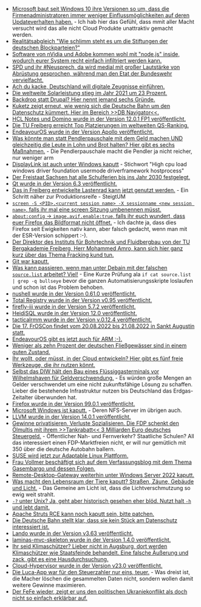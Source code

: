 * [Microsoft baut seit Windows 10 ihre Versionen so um, dass die Firmenadministratoren immer weniger Einflussmöglichkeiten auf deren Updateverhalten haben.](https://www.borncity.com/blog/2022/04/11/falle-windows-clients-installieren-updates-am-wsus-vorbei/) - Ich hab hier das Gefühl, dass mmit aller Macht versucht wird das alle nicht Cloud Produkte unattraktiv gemacht werden.
* [Realitätsabgleich "Wie schlimm steht es um die Stiftungen der deutschen Blockparteien?"](https://blog.fefe.de/?ts=9cadd5c1)
* [Software von nVidia und Adobe kommen wohl mit "node.js" inside, wodurch eurer System recht einfach infiltriert werden kann.](https://blog.fefe.de/?ts=9cac5af9)
* [SPD und ihr #Neusprech, da wird medial mit großer Lautstärke von Abrüstung gesprochen, während man den Etat der Bundeswehr vervielfacht.](https://blog.fefe.de/?ts=9caf1ad8)
* [Ach du kacke, Deutschland will digitale Zeugnisse einführen.](https://blog.fefe.de/?ts=9caefe9e)
* [Die weltweite Solarleistung stieg im Jahr 2021 um 23 Prozent.](https://www.sonnenseite.com/de/energie/die-rekorde-in-der-photovoltaik-purzeln/)
* [Backdrop statt Drupal? Hier nennt jemand sechs Gründe.](https://opensource.com/article/22/4/backdrop-cms)
* [Kuketz zeigt erneut, wie wenig sich die Deutsche Bahn um den Datenschutz kümmert. Hier im Bereich >>DB Navigator<<.](https://www.kuketz-blog.de/db-navigator-datenschutz-faellt-heute-aus-app-check-teil1/)
* [HCL Notes und Domino wurde in der Version 12.0.1 FP1 veröffentlicht.](https://n-komm.de/hcl-notes-und-domino-12-0-1-fp1-veroeffentlicht/)
* [Die TU Freiberg erreicht Top Platzierungen im weltweiten QS-Ranking.](https://tu-freiberg.de/presse/qs-ranking-uni-mit-spitzenplatzierungen-in-geoingenieurwesen-und-fluidbergbau)
* [EndeavourOS wurde in der Version Apollo veröffentlicht.](https://www.phoronix.com/scan.php?page=news_item&px=EndeavourOS-Apollo-Released)
* [Was könnte man statt Pendlerpauschale mit dem Geld machen UND gleichzeitig die Leute in Lohn und Brot halten? Hier gibt es sechs Maßnahmen.](https://www.sonnenseite.com/de/mobilitaet/reform-des-pendelverkehrs-statt-erhoehung-der-entfernungspauschale/) - Die Pendlerpauschale macht die Pendler ja nicht reicher, nur weniger arm
* [DisplayLink ist auch unter Windows kaputt](https://answers.microsoft.com/en-us/windows/forum/all/windows-driver-foundation-user-mode-driver/b2ddbc5f-2a07-41ac-931a-a2eb90174b22) - Stichwort "High cpu load windows driver foundation usermode driverframework hostprocess"
* [Der Freistaat Sachsen hat alle Schulferien bis ins Jahr 2030 festgelegt.](https://www.schule.sachsen.de/schuljahrestermine-4793.html)
* [Qt wurde in der Version 6.3 veröffentlicht.](https://www.phoronix.com/scan.php?page=news_item&px=Qt-6.3-Released)
* [Das in Freiberg entwickelte Lastenrad kann jetzt genutzt werden.](https://tu-freiberg.de/presse/steigtum-startet-reallabor) - Ein Schritt näher zur Produktionsreife - SteigtUM
* [`screen -S <PID>.<current session name> -X sessionname <new session name>`, falls ihr mal eine screen Sitzung umbenennen müsst.](https://www.shellhacks.com/screen-rename-session/)
* [`about:config` -> `image.avif.enable:true`, falls ihr euch wundert, dass euer Firefox das Bildformat nicht öffnet.](https://ptrace.fefe.de/cybervolvic.avif) - Ich dachte ja, dass dies Firefox seit Ewigkeiten nativ kann, aber falsch gedacht, wenn man mit der ESR-Version schippert :-).
* [Der Direktor des Instituts für Bohrtechnik und Fluidbergbau von der TU Bergakademie Freiberg, Herr Mohammed Amro, kann sich hier ganz kurz über das Thema Fracking kund tun.](https://www.mdr.de/wissen/erdgas-fracking-potenzial-in-deutschland-100.html)
* [Git war kaputt.](https://lwn.net/Articles/891112/)
* [Was kann passieren, wenn man unter Debain mit der falschen `source.list` arbeitet? Viel!](https://utcc.utoronto.ca/~cks/space/blog/linux/AptSourcesManglingEffects) - Eine Kurze Prüfung ala `if cat source.list | grep -q bullseye` bevor die ganzen Automatisierungsskripte loslaufen und schon ist das Problem behoben.
* [nushell wurde in der Version 0.61.0 veröffentlicht.](https://github.com/nushell/nushell/releases/tag/0.61.0)
* [Total Registry wurde in der Version v0.95 veröffentlicht.](https://github.com/zodiacon/TotalRegistry/releases/tag/v0.95)
* [firefly-iii wurde in der Version 5.7.2 veröffentlicht.](https://github.com/firefly-iii/firefly-iii/releases/tag/5.7.2)
* [HeidiSQL wurde in der Version 12.0 veröffentlicht.](https://github.com/HeidiSQL/HeidiSQL/releases/tag/12.0)
* [tacticalrmm wurde in der Version v.0.12.4 veröffentlicht.](https://github.com/amidaware/tacticalrmm/releases/tag/v0.12.4)
* [Die 17. FrOSCon findet vom 20.08.2022 bis 21.08.2022 in Sankt Augustin statt.](https://www.froscon.de/)
* [EndeavourOS gibt es jetzt auch für ARM :-).](https://arm.endeavouros.com/)
* [Weniger als zehn Prozent der deutschen Fließgewässer sind in einem guten Zustand.](https://www.sonnenseite.com/de/umwelt/wie-gesund-sind-unsere-baeche/)
* [Ihr wollt, oder müsst, in der Cloud entwickeln? Hier gibt es fünf freie Werkzeuge, die ihr nutzen könnt.](https://opensource.com/article/22/4/open-source-tools-developing-cloud)
* [Selbst das DIW hält den Bau eines Flüssiggasterminals vor Wilhelmshaven für Geldverschwendung.](https://www.sonnenseite.com/de/politik/schneller-verzicht-auf-russisches-gas-moeglich/) - Es würden große Mengen an Gelder verschwendet um eine nicht zukunftsfähige Lösung zu schaffen. Lieber die bestehende Infrastruktur nutzen bis Deutschland das Erdgas-Zeitalter überwunden hat.
* [Firefox wurde in der Version 99.0.1 veröffentlicht.](https://www.borncity.com/blog/2022/04/13/firefox-99-0-1-freigegeben/)
* [Microsoft Windows ist kaputt.](https://blog.fefe.de/?ts=9ca8494f) - Deren NFS-Server im übrigen auch.
* [LLVM wurde in der Version 14.0.1 veröffentlicht.](https://www.phoronix.com/scan.php?page=news_item&px=LLVM-14.0.1-Released)
* [Gewinne privatisieren, Verluste Sozialisieren. Die FDP schenkt den Ölmultis mit ihrem >>Tankrabatt<< 3 Milliarden Euro deutsches Steuergeld.](https://www.sonnenseite.com/de/mobilitaet/tankrabatt-kostet-mehr-als-drei-milliarden-euro/) - Öffentlicher Nah- und Fernverkehr? Staatliche Schulen? All das interessiert einen FDP-Marktfreien nicht, er will nur gemütlich mit 350 über die deutsche Autobahn ballern.
* [SUSE wird jetzt zur Adaptable Linux Plattform.](https://www.phoronix.com/scan.php?page=news_item&px=SUSE-Adaptable-Linux-Platform)
* [Frau Vollmer beschäftigt sich auf dem Verfassungsblog mit dem Thema Gasembargo und dessen Folgen.](https://verfassungsblog.de/whatever-it-takes-2/)
* [Remote-Desktop-Gateway weiterhin unter Windows Server 2022 kaputt.](https://www.borncity.com/blog/2022/04/14/windows-server-2022-update-kb5012604-verursacht-probleme-mit-remote-desktop-gateway/)
* [Was macht den Lebensraum der Tiere kaputt? Straßen, Zäune, Gebäude und Licht.](https://www.sonnenseite.com/de/wissenschaft/schutz-der-biodiversitaet-dunkle-infrastruktur-schaffen/) - Das Gemeine am Licht ist, dass die Lichtverschmutzung so ewig weit strahlt.
* [`-?` unter Unix? Ja, geht aber historisch gesehen eher blöd. Nutzt halt `-h` und lebt damit.](https://utcc.utoronto.ca/~cks/space/blog/unix/GetoptQuestionOptionForHelp)
* [Apache Struts RCE kann noch kaputt sein, bitte patchen.](https://www.bleepingcomputer.com/news/security/critical-apache-struts-rce-vulnerability-wasnt-fully-fixed-patch-now/)
* [Die Deutsche Bahn stellt klar, dass sie kein Stück am Datenschutz interessiert ist.](https://www.kuketz-blog.de/presserueckmeldung-der-deutschen-bahn-db-navigator-eingegangen/)
* [Lando wurde in der Version v3.63 veröffentlicht.](https://github.com/lando/lando/releases/tag/v3.6.3)
* [laminas-mvc-skeleton wurde in der Version 1.4.0 veröffentlicht.](https://github.com/laminas/laminas-mvc-skeleton/releases/tag/1.4.0)
* [Ihr seid Klimaschützer? Lieber nicht in Augsburg, dort werden Klimaschützer wie Staatsfeinde behandelt. Eine falsche Äußerung und zack, gibt es eine Hausdurchsuchung.](https://blog.fefe.de/?ts=9ca9d029)
* [Cloud-Hypervisor wurde in der Version v23.0 veröffentlicht.](https://github.com/cloud-hypervisor/cloud-hypervisor/releases/tag/v23.0)
* [Die Luca-App war für den Steuerzahler nur eins, teuer.](https://www.borncity.com/blog/2022/04/14/bye-bye-luca-app-spielt-fr-die-covid-19-nachverfolgung-keine-rolle-mehr/) - Was dreist ist, die Macher löschen die gesammelten Daten nicht, sondern wollen damit weitere Gewinne maximieren.
* [Der FeFe wieder, zeigt er uns den politischen Ukraniekonflikt als doch nicht so einfach erklärbar auf.](https://blog.fefe.de/?ts=9ca9cea7)
